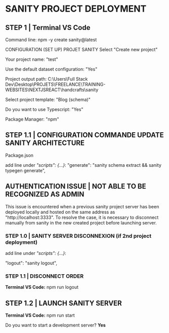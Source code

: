 # SANITY PROJECT DEPLOYMENT

## STEP 1 | Terminal VS Code 
Command line: npm -y create sanity@latest

CONFIGURATION (SET UP) PROJET SANITY
Select "Create new project"

Your project name: "test"

Use the default dataset configuration: "Yes"

Project output path: C:\Users\Full Stack Dev\Desktop\PROJETS\FREELANCE\TRAINING-WEBSITES\NEXTJSREACT\handcrafts\sanity

Select project template: "Blog (schema)"

Do you want to use Typescript: "Yes"

Package Manager: "npm"

## STEP 1.1 | CONFIGURATION COMMANDE UPDATE SANITY ARCHITECTURE

Package.json

add line under *"scripts": {...}*: 
"generate": "sanity schema extract && sanity typegen generate",

## AUTHENTICATION ISSUE | NOT ABLE TO BE RECOGNIZED AS ADMIN
This issue is encountered when a previous sanity project server has been deployed locally and hosted on the same address as "http://localhost:3333". To resolve the case, it is necessary to disconnect manually from sanity in the new created project before launching server. 

### STEP 1.0 | SANITY SERVER DISCONNEXION (if 2nd project deployment)
add line under *"scripts": {...}*:

"logout": "sanity logout",

### STEP 1.1 | DISCONNECT ORDER
**Terminal VS Code:** npm run logout

## STEP 1.2 | LAUNCH SANITY SERVER
**Terminal VS Code:** npm run start

Do you want to start a development server? **Yes**
